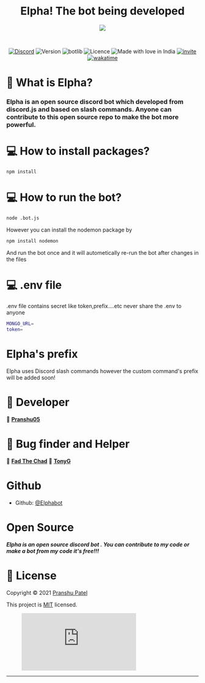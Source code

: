 <div align="center">
<br />
<h1>Elpha! The bot being developed</h1>
<p><img src = "https://raw.githubusercontent.com/pranshu05/Elpha/main/img/b.png"></p>
<br />
  
[![Discord](https://img.shields.io/discord/754381521854398595?color=white&label=DISCORD&logo=discord&style=for-the-badge)](https://discord.gg/CVyx9qyYPF)
![Version](https://img.shields.io/badge/version-1.2.0-green.svg?cacheSeconds=2592000&style=for-the-badge)
![botlib](https://img.shields.io/badge/powered_by-discord.js-blue?style=for-the-badge)
![Licence](https://img.shields.io/badge/license-MIT-orange?style=for-the-badge)
![Made with love in India](https://madewithlove.now.sh/in?colorB=%23ff5900&template=for-the-badge)
[![invite](https://img.shields.io/badge/INVITE-ELPHA-yellow?style=for-the-badge)](https://discord.com/oauth2/authorize?client_id=916613852362330133&permissions=8&scope=bot%20applications.commands)
[![wakatime](https://wakatime.com/badge/user/14b6ad0f-2425-4d08-bfba-1dab751e4e00/project/246067c5-64bd-4dc0-9d48-20aadfce18b8.svg?style=for-the-badge)](https://wakatime.com/badge/user/14b6ad0f-2425-4d08-bfba-1dab751e4e00/project/246067c5-64bd-4dc0-9d48-20aadfce18b8)
  
</div>

# 🤖 What is Elpha?

### Elpha is an open source discord bot which developed from discord.js and based on slash commands. Anyone can contribute to this open source repo to make the bot more powerful.

# 💻 How to install packages?
```sh
npm install
```
# 💻 How to run the bot?
```sh
node .bot.js
```
However you can install the nodemon package by
```sh
npm install nodemon
```
And run the bot once and it will autometically re-run the bot after changes in the files

# 💻 .env file
 
.env file contains secret like token,prefix....etc
never share the .env to anyone

```sh
MONGO_URL=
token=
```

# Elpha's prefix

Elpha uses Discord slash commands however the custom command's prefix will be added soon! 

# 👥 Developer

📜 [**Pranshu05**](https://github.com/pranshu05)

# 🤝 Bug finder and Helper

📜 [**Fad The Chad**](https://github.com/FadTheChad)
📜 [**TonyG**](https://github.com/tonyG433)

# Github

* Github: [@Elphabot](https://github.com/Elphabot)


# Open Source

***Elpha is an open source discord bot .
You can contribute to my code or make a bot from my code it's free!!!***

# 📝 License

Copyright © 2021 [Pranshu Patel](https://github.com/pranshu05)


This project is [MIT](https://opensource.org/licenses/MIT) licensed.


<figure><embed src="https://wakatime.com/share/@pranshu05/83417c75-32d8-4bad-9a51-ecc0845f319d.svg"></embed></figure>


***
